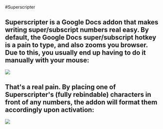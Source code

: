#Superscripter

Superscripter is a Google Docs addon that makes writing super/subscript numbers real easy. By default, the Google Docs super/subscript hotkey is a pain to type, and also zooms you browser. Due to this, you usually end up having to do it manually with your mouse:
---
![](http://i.imgur.com/9xChhVs.gif)

That's a real pain. By placing one of Superscripter's (fully rebindable) characters in front of any numbers, the addon will format them accordingly upon activation:
---
![](http://i.imgur.com/6umahU1.gif)